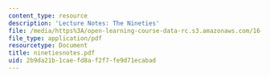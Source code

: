 ```yaml
---
content_type: resource
description: 'Lecture Notes: The Nineties'
file: /media/https%3A/open-learning-course-data-rc.s3.amazonaws.com/16-891j-space-policy-seminar-spring-2003/2b9da21b1caefd8af2f7fe9d71ecabad_ninetiesnotes.pdf
file_type: application/pdf
resourcetype: Document
title: ninetiesnotes.pdf
uid: 2b9da21b-1cae-fd8a-f2f7-fe9d71ecabad
---
```

